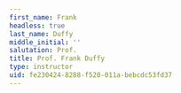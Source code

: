 ```yaml
---
first_name: Frank
headless: true
last_name: Duffy
middle_initial: ''
salutation: Prof.
title: Prof. Frank Duffy
type: instructor
uid: fe230424-8288-f520-011a-bebcdc53fd37
---
```

